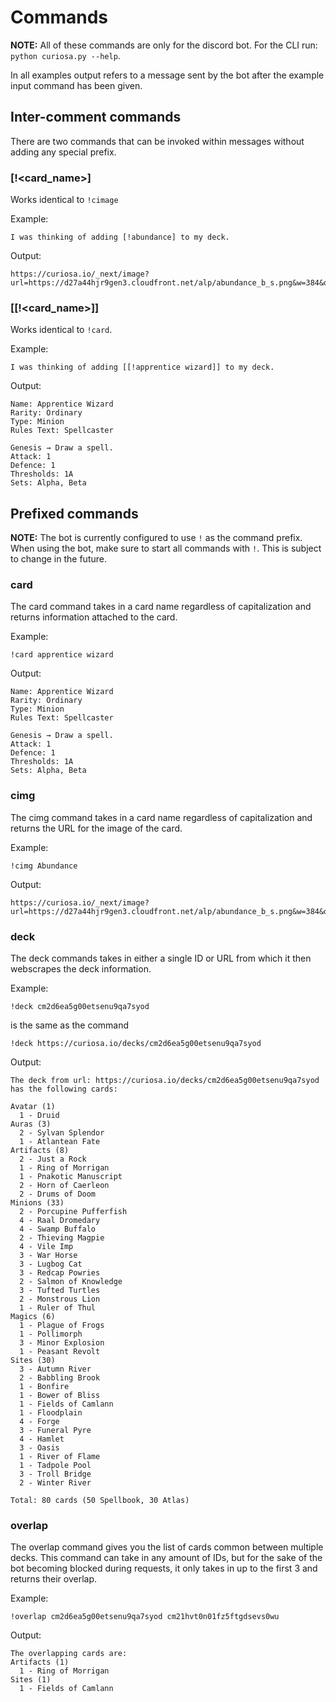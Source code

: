 # Commands

**NOTE:** All of these commands are only for the discord bot. For the CLI run: `python curiosa.py --help`.

In all examples output refers to a message sent by the bot after the example input command has been given.

## Inter-comment commands

There are two commands that can be invoked within messages without adding any special prefix.

### [!<card_name>]

Works identical to `!cimage`

Example:

```
I was thinking of adding [!abundance] to my deck.
```

Output:

```
https://curiosa.io/_next/image?url=https://d27a44hjr9gen3.cloudfront.net/alp/abundance_b_s.png&w=384&q=75
```

### [[!<card_name>]]

Works identical to `!card`.

Example:

```
I was thinking of adding [[!apprentice wizard]] to my deck.
```

Output:

```
Name: Apprentice Wizard
Rarity: Ordinary
Type: Minion
Rules Text: Spellcaster

Genesis → Draw a spell.
Attack: 1
Defence: 1
Thresholds: 1A 
Sets: Alpha, Beta
```

## Prefixed commands

**NOTE:** The bot is currently configured to use `!` as the command prefix. When using the bot, make sure to start all commands with `!`. This is subject to change in the future.

### card

The card command takes in a card name regardless of capitalization and returns information attached to the card.

Example:

```
!card apprentice wizard
```

Output:

```
Name: Apprentice Wizard
Rarity: Ordinary
Type: Minion
Rules Text: Spellcaster

Genesis → Draw a spell.
Attack: 1
Defence: 1
Thresholds: 1A 
Sets: Alpha, Beta
```

### cimg

The cimg command takes in a card name regardless of capitalization and returns the URL for the image of the card.

Example:

```
!cimg Abundance
```

Output:

```
https://curiosa.io/_next/image?url=https://d27a44hjr9gen3.cloudfront.net/alp/abundance_b_s.png&w=384&q=75
```

### deck

The deck commands takes in either a single ID or URL from which it then webscrapes the deck information.

Example:

```
!deck cm2d6ea5g00etsenu9qa7syod
```

is the same as the command

```
!deck https://curiosa.io/decks/cm2d6ea5g00etsenu9qa7syod
```

Output:

```
The deck from url: https://curiosa.io/decks/cm2d6ea5g00etsenu9qa7syod has the following cards:

Avatar (1)
  1 - Druid
Auras (3)
  2 - Sylvan Splendor
  1 - Atlantean Fate
Artifacts (8)
  2 - Just a Rock
  1 - Ring of Morrigan
  1 - Pnakotic Manuscript
  2 - Horn of Caerleon
  2 - Drums of Doom
Minions (33)
  2 - Porcupine Pufferfish
  4 - Raal Dromedary
  4 - Swamp Buffalo
  2 - Thieving Magpie
  4 - Vile Imp
  3 - War Horse
  3 - Lugbog Cat
  3 - Redcap Powries
  2 - Salmon of Knowledge
  3 - Tufted Turtles
  2 - Monstrous Lion
  1 - Ruler of Thul
Magics (6)
  1 - Plague of Frogs
  1 - Pollimorph
  3 - Minor Explosion
  1 - Peasant Revolt
Sites (30)
  3 - Autumn River
  2 - Babbling Brook
  1 - Bonfire
  1 - Bower of Bliss
  1 - Fields of Camlann
  1 - Floodplain
  4 - Forge
  3 - Funeral Pyre
  4 - Hamlet
  3 - Oasis
  1 - River of Flame
  1 - Tadpole Pool
  3 - Troll Bridge
  2 - Winter River

Total: 80 cards (50 Spellbook, 30 Atlas)
```

### overlap

The overlap command gives you the list of cards common between multiple decks. This command can take in any amount of IDs, but for the sake of the bot becoming blocked during requests, it only takes in up to the first 3 and returns their overlap.

Example:

```
!overlap cm2d6ea5g00etsenu9qa7syod cm21hvt0n01fz5ftgdsevs0wu
```

Output:

```
The overlapping cards are:
Artifacts (1)
  1 - Ring of Morrigan
Sites (1)
  1 - Fields of Camlann
```
